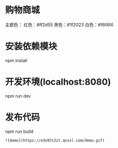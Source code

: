 # 购物商城

主题色：
红色：#ff2d55
黑色：#1f2023
白色：#f6f4f4

# 安装依赖模块
npm install

# 开发环境(localhost:8080)
npm run dev

# 发布代码
npm run build
```
![demo](https://o3o97s3zl.qnssl.com/demo.gif)